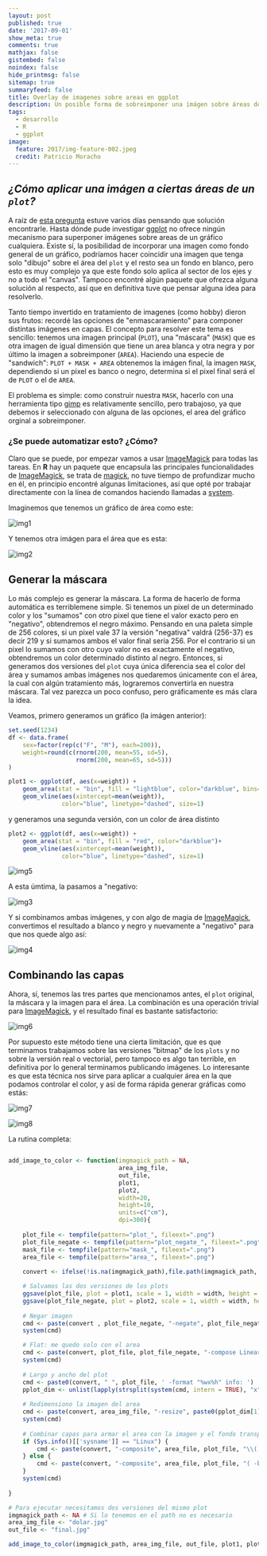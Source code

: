 ```yaml
---
layout: post
published: true
date: '2017-09-01'
show_meta: true
comments: true
mathjax: false
gistembed: false
noindex: false
hide_printmsg: false
sitemap: true
summaryfeed: false
title: Overlay de imagenes sobre areas en ggplot
description: Un posible forma de sobreimponer una imágen sobre áreas de un gráfico ggplot en R
tags:
  - desarrollo
  - R
  - ggplot
image:
  feature: 2017/img-feature-002.jpeg
  credit: Patricio Moracho
---
```

## _¿Cómo aplicar una imágen a ciertas áreas de un `plot`?_

A raíz de [esta pregunta][pregunta] estuve varios días pensando que solución
encontrarle. Hasta dónde pude investigar [ggplot][ggplot] no ofrece ningún
mecanismo para superponer imágenes sobre areas de un gráfico cualquiera. Existe
sí, la posibilidad de incorporar una imagen como fondo general de un gráfico,
podríamos hacer coincidir una imagen que tenga solo  "dibujo" sobre el área del
`plot` y el resto sea un fondo en blanco, pero esto es muy complejo ya que este
fondo solo aplica al sector de los ejes y no a todo el "canvas". Tampoco
encontré algún paquete que ofrezca alguna solución al respecto, así que en
definitiva tuve que pensar alguna idea para resolverlo.

Tanto tiempo invertido en tratamiento de imagenes (como hobby) dieron sus
frutos: recordé las opciones de "enmascaramiento" para componer distintas
imágenes en capas. El concepto para resolver este tema es sencillo: tenemos una
imagen principal (`PLOT`), una "máscara" (`MASK`) que es otra imagen
de igual dimensión que tiene un area blanca y otra negra y por último la imagen
a sobreimponer (`AREA`). Haciendo una especie de "sandwich": `PLOT + MASK +
AREA` obtenemos la imágen final, la imagen `MASK`, dependiendo si un pixel es
banco o negro, determina si el pixel final será el de `PLOT` o el de `AREA`.

El problema es simple: como construir nuestra `MASK`, hacerlo con una
herramienta tipo [gimp][gimp] es relativamente sencillo, pero trabajoso, ya que
debemos ir seleccionado con alguna de las opciones, el area del gráfico orginal
a sobreimponer. 

### ¿Se puede automatizar esto? ¿Cómo?

Claro que se puede, por empezar vamos a usar [ImageMagick][im] para todas las
tareas. En **R** hay un paquete que encapsula las principales funcionalidades
de [ImageMagick][im], se trata de [magick][magick], no tuve tiempo de
profundizar mucho en él, en principio encontré algunas limitaciones, así que
opté por trabajar directamente con la línea de comandos haciendo llamadas a
[system][system].

Imaginemos que tenemos un gráfico de área como este:

![img1][img1]

Y tenemos otra imágen para el área que es esta:

![img2][img2]

## Generar la máscara

Lo más complejo es generar la máscara. La forma de hacerlo de forma automática
es terriblemene simple. Si tenemos un pixel de un determinado color y los
"sumamos" con otro pixel que tiene el valor exacto pero en "negativo",
obtendremos el negro máximo. Pensando en una paleta simple de 256 colores, si
un pixel vale 37 la versión "negativa" valdrá (256-37) es decir 219 y si
sumamos ambos el valor final sería 256. Por el contrario si un pixel lo sumamos
con otro cuyo valor no es exactamente el negativo, obtendremos un color
determinado distinto al negro. Entonces, si generamos dos versiones del `plot`
cuya única diferencia sea el color del área y sumamos ambas imágenes nos
quedaremos únicamente con el área, la cual con algún tratamiento más, lograremos
convertirla en nuestra máscara. Tal vez parezca un poco confuso, pero
gráficamente es más clara la idea.

Veamos, primero generamos un gráfico (la imágen anterior):

``` R
set.seed(1234)
df <- data.frame(
    sex=factor(rep(c("F", "M"), each=200)),
    weight=round(c(rnorm(200, mean=55, sd=5),
                   rnorm(200, mean=65, sd=5)))
)

plot1 <- ggplot(df, aes(x=weight)) +
    geom_area(stat = "bin", fill = "lightblue", color="darkblue", bins=30)+
    geom_vline(aes(xintercept=mean(weight)),
               color="blue", linetype="dashed", size=1)
```

y generamos una segunda versión, con un color de área distinto

``` R
plot2 <- ggplot(df, aes(x=weight)) +
    geom_area(stat = "bin", fill = "red", color="darkblue")+
    geom_vline(aes(xintercept=mean(weight)),
               color="blue", linetype="dashed", size=1)
```

![img5][img5]

A esta úmtima, la pasamos a "negativo:

![img3][img3]

Y si combinamos ambas imágenes, y con algo de magia de [ImageMagick][im],
convertimos el resultado a blanco y negro y nuevamente a "negativo" para que
nos quede algo así:

![img4][img4]

## Combinando las capas

Ahora, sí, tenemos las tres partes que mencionamos antes, el `plot` original,
la máscara y la imagen para el área. La combinación es una operación trivial
para [ImageMagick][im], y el resultado final es bastante satisfactorio:

![img6][img6]

Por supuesto este método tiene una cierta limitación, que es que terminamos
trabajamos sobre las versiones "bitmap" de los `plots` y no sobre la versión
real o vectorial, pero tampoco es algo tan terrible, en definitiva por lo
general terminamos publicando imágenes. Lo interesante es que esta técnica nos
sirve para aplicar a cualquier área en la que podamos controlar el color, y así
de forma rápida generar gráficas como estás:

![img7][img7]

![img8][img8]

La rutina completa:
``` R

add_image_to_color <- function(imgmagick_path = NA, 
                               area_img_file, 
                               out_file, 
                               plot1, 
                               plot2, 
                               width=20, 
                               height=10, 
                               units=c("cm"),
                               dpi=300){
    
    plot_file <- tempfile(pattern="plot_", fileext=".png")
    plot_file_negate <- tempfile(pattern="plot_negate_", fileext=".png")
    mask_file <- tempfile(pattern="mask_", fileext=".png")
    area_file <- tempfile(pattern="area_", fileext=".png")
    
    convert <- ifelse(!is.na(imgmagick_path),file.path(imgmagick_path, "convert"), "convert")

    # Salvamos las dos versiones de los plots    
    ggsave(plot_file, plot = plot1, scale = 1, width = width, height = height, units = units, dpi = dpi)
    ggsave(plot_file_negate, plot = plot2, scale = 1, width = width, height = height, units = units, dpi = dpi)
    
    # Negar imagen
    cmd <- paste(convert , plot_file_negate, "-negate", plot_file_negate)
    system(cmd)

    # Flat: me quedo solo con el area
    cmd <- paste(convert, plot_file, plot_file_negate, "-compose LinearBurn -composite -colorspace gray -auto-level -negate", mask_file)
    system(cmd)
    
    # Largo y ancho del plot
    cmd <- paste0(convert, " ", plot_file, ' -format "%wx%h" info: ')
    pplot_dim <- unlist(lapply(strsplit(system(cmd, intern = TRUE), "x"), as.integer))
    
    # Redimensiono la imagen del area
    cmd <- paste(convert, area_img_file, "-resize", paste0(pplot_dim[1],"x",pplot_dim[2], "!"), area_file )
    system(cmd)
    
    # Combinar capas para armar el area con la imagen y el fondo transparente
    if (Sys.info()[['sysname']] == "Linux") {
        cmd <- paste(convert, "-composite", area_file, plot_file, "\\( -blur 1x65000 \\)", mask_file, out_file)
    } else {
        cmd <- paste(convert, "-composite", area_file, plot_file, "( -blur 1x65000 )", mask_file, out_file)
    }       
    system(cmd)
    
}

# Para ejecutar necesitamos dos versiones del mismo plot
imgmagick_path <- NA # Si lo tenemos en el path no es necesario
area_img_file <- "dolar.jpg"
out_file <- "final.jpg"

add_image_to_color(imgmagick_path, area_img_file, out_file, plot1, plot2, width = 15, height = 7)
```

[pregunta]:https://es.stackoverflow.com/questions/95753/composici%C3%B3n-de-imagen-y-gr%C3%A1fico-en-r
[ggplot]:http://ggplot2.org
[gimp]:https://www.gimp.org
[im]:https://www.imagemagick.org
[magick]:https://cran.r-project.org/web/packages/magick/vignettes/intro.html
[system]:https://stat.ethz.ch/R-manual/R-devel/library/base/html/system.html
[img1]:{{site.baseurl}}/images/2017/plot_11345999580f.png
[img2]:{{site.baseurl}}/images/2017/area_11344e74a54.png
[img3]:{{site.baseurl}}/images/2017/plot_negate_11346db71bfd.png
[img4]:{{site.baseurl}}/images/2017/mask_11345c282402.png
[img5]:{{site.baseurl}}/images/2017/plot_2_113416ed5574.png
[img6]:{{site.baseurl}}/images/2017/final_11344e74a54.png
[img7]:{{site.baseurl}}/images/2017/final_a1dfg1kl.png
[img8]:{{site.baseurl}}/images/2017/final_x4cfg1kl.png
